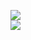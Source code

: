 [![](https://img.shields.io/badge/Made%20With-Github%20Spray-lightgrey.svg?style=for-the-badge&logo=github)](https://github.com/Annihil/github-spray#4793)  
[![](https://i.imgur.com/2DrTn0Z.gif)](https://github.com/Annihil/github-spray)